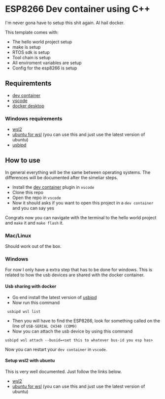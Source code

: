 # ESP8266 Dev container using C++

I'm never gona have to setup this shit again. Al hail docker.

This template comes with:
- The hello world project setup
- make is setup
- RTOS sdk is setup
- Tool chain is setup
- All enviroment variables are setup
- Config for the esp8266 is setup

## Requiremtents

- [dev container](https://marketplace.visualstudio.com/items?itemName=ms-vscode-remote.remote-containers)
- [vscode](https://code.visualstudio.com/)
- [docker desktop](https://www.docker.com/products/docker-desktop/)

### Windows requirements

- [wsl2](https://learn.microsoft.com/en-us/windows/wsl/install)
- [ubuntu for wsl](https://linuxhint.com/install_ubuntu_windows_10_wsl/) (you can use this and just use the latest version of ubuntu)
- [usbipd](https://github.com/dorssel/usbipd-win/releases/tag/v2.4.1)


## How to use

In general everything will be the same between operating systems. The differences will be documented after the simeliar steps.

- Install the [dev container](https://marketplace.visualstudio.com/items?itemName=ms-vscode-remote.remote-containers) plugin in `vscode`
- Clone this repo
- Open the repo in `vscode`
- Now it should asks if you want to open this project in a `dev container` and you can say yes

Congrats now you can navigate with the terminal to the hello world project and `make` it and `make flash` it.

### Mac/Linux

Should work out of the box.

### Windows

For now I only have a extra step that has to be done for windows. This is related to how the usb devices are shared with the docker container.

#### Usb sharing with docker

- Go end install the latest version of [usbipd](https://github.com/dorssel/usbipd-win/releases/tag/v2.4.1)
- Now run this command

```
 usbipd wsl list
 ```

 - Then you will have to find the ESP8266, look for something called on the line of `USB-SERIAL CH340 (COM9)`
 - Now you can attach the usb device by using this command

 ```
 usbipd wsl attach --busid=<set this to whatever bus-id you esp has>
 ```

Now you can restart your `dev container` in `vscode`.


#### Setup wsl2 with ubuntu

This is very well documented. Just follow the links below.

- [wsl2](https://learn.microsoft.com/en-us/windows/wsl/install)
- [ubuntu for wsl](https://linuxhint.com/install_ubuntu_windows_10_wsl/) (you can use this and just use the latest version of ubuntu)